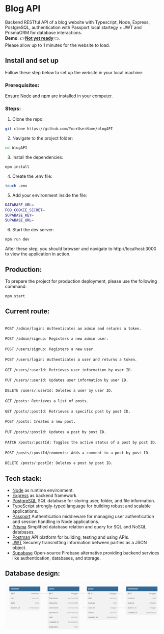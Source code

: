 # Blog API
Backend RESTful API of a blog website with Typescript, Node, Express, PostgreSQL, authentication with Passport local startegy + JWT and PrismaORM for database interactions.  <br>
**Demo**: :point_right:[**Not yet ready**]():point_left:. <br>
Please allow up to 1 minutes for the website to load.
## Install and set up
Follow these step below to set up the website in your local machine.

### Prerequisites:
Ensure [Node](https://nodejs.org/en) and [npm](https://www.npmjs.comnode) are installed in your computer.
### Steps:
1. Clone the repo: <br>

```bash
git clone https://github.com/YourUserName/blogAPI
```

2. Navigate to the project folder:<br>

```bash
cd blogAPI
```

3. Install the dependencies:<br>

```bash
npm install
```

4. Create the .env file:<br>

```bash
touch .env
```

5. Add your environment inside the file: <br>

```bash
DATABASE_URL=
FOO_COOKIE_SECRET=
SUPABASE_KEY=
SUPABASE_URL=
```

6. Start the dev server:<br>

```bash
npm run dev
```


After these step, you should browser and navigate to http://localhost:3000 to view the application in action.
## Production:

To prepare the project for production deployment, please use the following command: <br>

```bash
npm start
```

## Current route:

```bash

POST /admin/login: Authenticates an admin and returns a token.

POST /admin/signup: Registers a new admin user.

POST /users/signup: Registers a new user.

POST /users/login: Authenticates a user and returns a token.

GET /users/:userId: Retrieves user information by user ID.

PUT /users/:userId: Updates user information by user ID.

DELETE /users/:userId: Deletes a user by user ID.

GET /posts: Retrieves a list of posts.

GET /posts/:postId: Retrieves a specific post by post ID.

POST /posts: Creates a new post.

PUT /posts/:postId: Updates a post by post ID.

PATCH /posts/:postId: Toggles the active status of a post by post ID.

POST /posts/:postId/comments: Adds a comment to a post by post ID.

DELETE /posts/:postId: Deletes a post by post ID.
```

## Tech stack:
+ [Node](https://nodejs.org/en) as runtime environment. <br>
+ [Express](https://expressjs.com/) as backend framework. <br>
+ [PostgreSQL](https://www.postgresql.org/) SQL database for storing user, folder, and file information. <br>
+ [TypeScript](https://www.typescriptlang.org/) strongly-typed language for building robust and scalable applications. <br>
+ [Passport](https://www.passportjs.org/) Authentication middleware for managing user authentication and session handling in Node applications. <br>
+ [Prisma](https://www.prisma.io/) Simplified database relation and query for SQL and NoSQL databases. <br>
+ [Postman](https://www.postman.com/) API platform for building, testing and using APIs. <br>
+ [JWT](https://www.npmjs.com/package/jsonwebtoken) Securely transmitting information between parties as a JSON object.
+ [Supabase](https://supabase.com/) Open-source Firebase alternative providing backend services like authentication, databases, and storage.
## Database design:
![DB design](image.png)